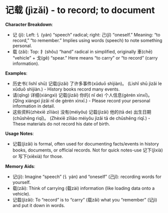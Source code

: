 # **记载 (jìzǎi) - to record; to document**

**Character Breakdown**:  
- 记 (jì): Left: 讠(yán) “speech” radical; right: 己(jǐ) “oneself.” Meaning: “to record,” “to remember.” Implies using words (speech) to note something personal.  
- 载 (zǎi): Top: 扌(shǒu) “hand” radical in simplified, originally 車(chē) “vehicle” + 戈(gē) “spear.” Here means “to carry” or “to record” (carry information).

**Examples**:  
- 历史书( lìshǐ shū) 记载(jìzǎi) 了许多事件(xǔduō shìjiàn)。 (Lìshǐ shū jìzǎi le xǔduō shìjiàn.) - History books record many events.  
- 请(qǐng) 详细(xiángxì) 记载(jìzǎi) 你的( nǐ de) 个人信息(gèrén xìnxī)。 (Qǐng xiángxì jìzǎi nǐ de gèrén xìnxī.) - Please record your personal information in detail.  
- 这些资料(zhèxiē zīliào) 没有(méiyǒu) 记载(jìzǎi) 他的(tā de) 出生日期(chūshēng rìqī)。 (Zhèxiē zīliào méiyǒu jìzǎi tā de chūshēng rìqī.) - These materials do not record his date of birth.

**Usage Notes**:  
- 记载(jìzǎi) is formal, often used for documenting facts/events in history books, documents, or official records. Not for quick notes-use 记下(jìxià) or 写下(xiěxià) for those.

**Memory Aids**:  
- 记(jì): Imagine “speech” (讠yán) and “oneself” (己jǐ): recording words for yourself.  
- 载(zǎi): Think of carrying (载zài) information (like loading data onto a vehicle).  
- 记载(jìzǎi): To “record” is to “carry” (载zǎi) what you “remember” (记jì) and put it down in words.